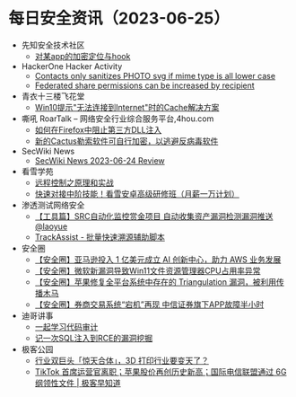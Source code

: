 # 每日安全资讯（2023-06-25）

- 先知安全技术社区
  - [对某app的加密定位与hook](https://xz.aliyun.com/t/12623)
- HackerOne Hacker Activity
  - [Contacts only sanitizes PHOTO svg if mime type is all lower case](https://hackerone.com/reports/1789602)
  - [Federated share permissions can be increased by recipient](https://hackerone.com/reports/1990443)
- 青衣十三楼飞花堂
  - [Win10提示"无法连接到Internet"时的Cache解决方案](https://mp.weixin.qq.com/s?__biz=MzUzMjQyMDE3Ng==&mid=2247486665&idx=1&sn=61c63880dc49ac0b83cad8f1f43c0213&chksm=fab2cff6cdc546e09a857cad05cac2e3cb0b9a3ea6370af8d5e47cb0ed899db0e5eaaa3522f2&scene=58&subscene=0#rd)
- 嘶吼 RoarTalk – 网络安全行业综合服务平台,4hou.com
  - [如何在Firefox中阻止第三方DLL注入](https://www.4hou.com/posts/kj8Y)
  - [新的Cactus勒索软件可自行加密，以逃避反病毒软件](https://www.4hou.com/posts/RKO0)
- SecWiki News
  - [SecWiki News 2023-06-24 Review](http://www.sec-wiki.com/?2023-06-24)
- 看雪学苑
  - [远程控制之原理和实战](https://mp.weixin.qq.com/s?__biz=MjM5NTc2MDYxMw==&mid=2458507967&idx=1&sn=5758af524e99ca6951203465d764ed92&chksm=b18eea3586f9632315e34f86bc993d450fbede4be9ce6ea78b4d4e2a312405f7cd0eb5ae22b9&scene=58&subscene=0#rd)
  - [快速对接中阶技能！看雪安卓高级研修班（月薪一万计划）](https://mp.weixin.qq.com/s?__biz=MjM5NTc2MDYxMw==&mid=2458507967&idx=2&sn=01c0b49c099e35f00ffb36d37f12e3a5&chksm=b18eea3586f963234bc05226466d1a4ee63a352cdb8abfcc6bf2c6f3aeee33b510ae450af295&scene=58&subscene=0#rd)
- 渗透测试网络安全
  - [【工具篇】SRC自动化监控赏金项目 自动收集资产漏洞检测漏洞推送@laoyue](https://mp.weixin.qq.com/s?__biz=MzkwMTE4NDM5NA==&mid=2247486519&idx=1&sn=0c6fdeec969b1c23e033d4b35f276b9f&chksm=c0b9e2d2f7ce6bc41322570b502b55588e196ddb851e17fdf1e11bc500f83815cfe2b0538825&scene=58&subscene=0#rd)
  - [TrackAssist - 批量快速溯源辅助脚本](https://mp.weixin.qq.com/s?__biz=MzkwMTE4NDM5NA==&mid=2247486519&idx=2&sn=b25924c690b536b96d93d9e5566cb7fd&chksm=c0b9e2d2f7ce6bc4e8da401fa5f5b98ab0935ef5ab6d21695b284be5e10d03985e5f486abcce&scene=58&subscene=0#rd)
- 安全圈
  - [【安全圈】亚马逊投入 1 亿美元成立 AI 创新中心，助力 AWS 业务发展](https://mp.weixin.qq.com/s?__biz=MzIzMzE4NDU1OQ==&mid=2652037650&idx=1&sn=646a45b212f86a1b01f3c7153fa63015&chksm=f36fce52c4184744ba1b28ebe3bf4868c74b960e8b39149ac2a9f0dd0c7cd858a75794b1f8f1&scene=58&subscene=0#rd)
  - [【安全圈】微软新漏洞导致Win11文件资源管理器CPU占用率异常](https://mp.weixin.qq.com/s?__biz=MzIzMzE4NDU1OQ==&mid=2652037650&idx=2&sn=f509c9456856a5424a8991e0ea21a148&chksm=f36fce52c418474429a9e96be7ed7d177fe79f27a442ae73505f2220d9b9eb60057304386ab2&scene=58&subscene=0#rd)
  - [【安全圈】苹果修复全平台系统中存在的 Triangulation 漏洞，被利用传播木马](https://mp.weixin.qq.com/s?__biz=MzIzMzE4NDU1OQ==&mid=2652037650&idx=3&sn=4d451fdcb3a14fe88639e3b0f97db3f9&chksm=f36fce52c41847441f5630c48400044362c485c3bc973ade84af81c2fc15e2d3056bca5afa28&scene=58&subscene=0#rd)
  - [【安全圈】券商交易系统“宕机”再现 中信证券旗下APP故障半小时](https://mp.weixin.qq.com/s?__biz=MzIzMzE4NDU1OQ==&mid=2652037650&idx=4&sn=d25af23d1013e0578620cf0540e9f535&chksm=f36fce52c4184744b6e785c1c56177980823dfb644ce1f264e2cdc8c5600475d9dbce3543c4a&scene=58&subscene=0#rd)
- 迪哥讲事
  - [一起学习代码审计](https://mp.weixin.qq.com/s?__biz=MzIzMTIzNTM0MA==&mid=2247490220&idx=1&sn=517919e80a586a521129a7b02a406b5c&chksm=e8a610cfdfd199d96a714a4330f5d11afc434966f35c425a9e0cd0c3412444bc5963148ec0fa&scene=58&subscene=0#rd)
  - [记一次SQL注入到RCE的漏洞挖掘](https://mp.weixin.qq.com/s?__biz=MzIzMTIzNTM0MA==&mid=2247490220&idx=2&sn=9bfbc0641dab6b05b4b7e049d2848c37&chksm=e8a610cfdfd199d9a49d46a7611ff5181e5774f97ad9d97fa1f098f4617ddc7809e64b3c99bf&scene=58&subscene=0#rd)
- 极客公园
  - [行业双巨头「惊天合体」，3D 打印行业要变天了？](https://mp.weixin.qq.com/s?__biz=MTMwNDMwODQ0MQ==&mid=2652996458&idx=1&sn=654bde631c1607ce8ab330bc49dca18c&chksm=7e54fedc492377cac429e1627c6c72a67ce6eb6b273c199e3e774daaffe8cf89b238f73dbc80&scene=58&subscene=0#rd)
  - [TikTok 首席运营官离职；苹果股价再创历史新高；国际电信联盟通过 6G 纲领性文件 | 极客早知道](https://mp.weixin.qq.com/s?__biz=MTMwNDMwODQ0MQ==&mid=2652996457&idx=1&sn=8c9d40c6cbd7a08bda7c7cbda1f59495&chksm=7e54fedf492377c921cace4711ffbb544ee2dbbabc0734565d908e971fc54d04ff9aaad9af94&scene=58&subscene=0#rd)
